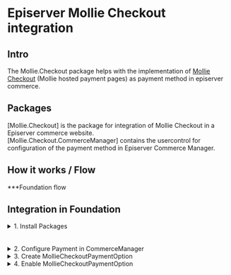 # Episerver Mollie Checkout integration


## Intro

The Mollie.Checkout package helps with the implementation of [Mollie Checkout](https://docs.mollie.com/guides/checkout) 
(Mollie hosted payment pages) as payment method in episerver commerce. 


## Packages

[Mollie.Checkout] is the package for integration of Mollie Checkout in a Episerver commerce website.  
[Mollie.Checkout.CommerceManager] contains the usercontrol for configuration of the payment method in Episerver Commerce Manager.


## How it works / Flow

***Foundation flow


## Integration in Foundation 

<details><summary>1. Install Packages</summary>
<p>

Install package [Mollie.Checkout] in the __Foundation__ project and the __Foundation.CommerceManager__ project  
Install package [Mollie.Checkout.CommerceManager] in the __Foundation.CommerceManager__ project

</p>
</details>
<br/>
<br/>


<details><summary>2. Configure Payment in CommerceManager</summary>
<p>

In Episerver CommerceManager go to Administration >> Order System >> Payments >> _language_  
Click __New__ to add a new payment 

Fill (at least) the following fields:
#### On the Overview tab:_
- Name 
- System Keyword: Type __MollieCheckout__ 
- Language
- Class Name: Select __Mollie.Checkout.MollieCheckoutGateway__
- Payment class: Select __Mediachase.Commerce.Orders.OtherPayment__
- IsActive: Select __Yes__
#### On the Markets tab:
- Select markets to enable this paymentmethod for.

Click OK to Save, then open the payment again and navigate to the Parameters tab, and enter:

- Api Key: 
- Redirect URL: 

</p>
</details>

<details><summary>3. Create MollieCheckoutPaymentOption</summary>
<p>

In __Foundation\\Features\\Checkout\\Payments__ Add a new Class __MollieCheckoutPaymentOption.cs__

```csharp
    public class MollieCheckoutPaymentOption : PaymentOptionBase
    {
        public override string SystemKeyword => "MollieCheckout";

        protected readonly LanguageService _languageService;

        public MollieCheckoutPaymentOption()
            : this(LocalizationService.Current, 
                ServiceLocator.Current.GetInstance<IOrderGroupFactory>(), 
                ServiceLocator.Current.GetInstance<ICurrentMarket>(), 
                ServiceLocator.Current.GetInstance<LanguageService>(), 
                ServiceLocator.Current.GetInstance<IPaymentService>())
        { }

        public MollieCheckoutPaymentOption(
            LocalizationService localizationService,
            IOrderGroupFactory orderGroupFactory,
            ICurrentMarket currentMarket,
            LanguageService languageService,
            IPaymentService paymentService)
        : base(localizationService, orderGroupFactory, currentMarket, languageService, paymentService)
        {
            _languageService = languageService;
        }

        public override bool ValidateData() => true;

        public override IPayment CreatePayment(decimal amount, IOrderGroup orderGroup)
        {
            var languageId = _languageService.GetCurrentLanguage().Name;

            var payment = orderGroup.CreatePayment(OrderGroupFactory);

            payment.PaymentType = PaymentType.Other;
            payment.PaymentMethodId = PaymentMethodId;
            payment.PaymentMethodName = SystemKeyword;
            payment.Amount = amount;
            payment.Status = PaymentStatus.Pending.ToString();
            payment.TransactionType = TransactionType.Sale.ToString();

            payment.Properties.Add(Mollie.Checkout.Constants.OtherPaymentFields.LanguageId, languageId);

            return payment;
        }
    }
``` 

</p>
</details>


<details><summary>4. Enable MollieCheckoutPaymentOption</summary>
<p>

In __Foundation\\Infrastructure\\InitializeSite.cs__ add

```csharp
   _services.AddTransient<IPaymentMethod, MollieCheckoutPaymentOption>();
```

</p>
</details>
